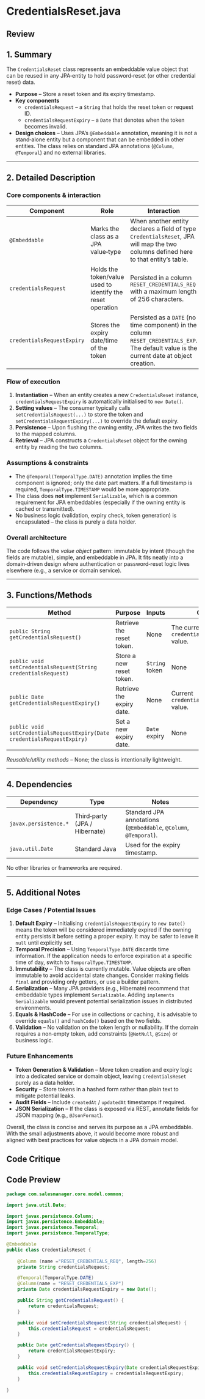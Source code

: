 # CredentialsReset.java

## Review

## 1. Summary
The `CredentialsReset` class represents an embeddable value object that can be reused in any JPA‑entity to hold password‑reset (or other credential reset) data.  
* **Purpose** – Store a reset token and its expiry timestamp.  
* **Key components**  
  * `credentialsRequest` – a `String` that holds the reset token or request ID.  
  * `credentialsRequestExpiry` – a `Date` that denotes when the token becomes invalid.  
* **Design choices** – Uses JPA’s `@Embeddable` annotation, meaning it is not a stand‑alone entity but a component that can be embedded in other entities. The class relies on standard JPA annotations (`@Column`, `@Temporal`) and no external libraries.  

---

## 2. Detailed Description
### Core components & interaction
| Component | Role | Interaction |
|-----------|------|-------------|
| `@Embeddable` | Marks the class as a JPA value‑type | When another entity declares a field of type `CredentialsReset`, JPA will map the two columns defined here to that entity’s table. |
| `credentialsRequest` | Holds the token/value used to identify the reset operation | Persisted in a column `RESET_CREDENTIALS_REQ` with a maximum length of 256 characters. |
| `credentialsRequestExpiry` | Stores the expiry date/time of the token | Persisted as a `DATE` (no time component) in the column `RESET_CREDENTIALS_EXP`. The default value is the current date at object creation. |

### Flow of execution
1. **Instantiation** – When an entity creates a new `CredentialsReset` instance, `credentialsRequestExpiry` is automatically initialised to `new Date()`.  
2. **Setting values** – The consumer typically calls `setCredentialsRequest(...)` to store the token and `setCredentialsRequestExpiry(...)` to override the default expiry.  
3. **Persistence** – Upon flushing the owning entity, JPA writes the two fields to the mapped columns.  
4. **Retrieval** – JPA constructs a `CredentialsReset` object for the owning entity by reading the two columns.  

### Assumptions & constraints
* The `@Temporal(TemporalType.DATE)` annotation implies the time component is ignored; only the date part matters. If a full timestamp is required, `TemporalType.TIMESTAMP` would be more appropriate.  
* The class does **not** implement `Serializable`, which is a common requirement for JPA embeddables (especially if the owning entity is cached or transmitted).  
* No business logic (validation, expiry check, token generation) is encapsulated – the class is purely a data holder.  

### Overall architecture
The code follows the *value object* pattern: immutable by intent (though the fields are mutable), simple, and embeddable in JPA. It fits neatly into a domain‑driven design where authentication or password‑reset logic lives elsewhere (e.g., a service or domain service).  

---

## 3. Functions/Methods
| Method | Purpose | Inputs | Outputs | Side‑Effects |
|--------|---------|--------|---------|--------------|
| `public String getCredentialsRequest()` | Retrieve the reset token. | None | The current `credentialsRequest` value. | None |
| `public void setCredentialsRequest(String credentialsRequest)` | Store a new reset token. | `String` token | None | Updates the `credentialsRequest` field. |
| `public Date getCredentialsRequestExpiry()` | Retrieve the expiry date. | None | Current `credentialsRequestExpiry` value. | None |
| `public void setCredentialsRequestExpiry(Date credentialsRequestExpiry)` | Set a new expiry date. | `Date` expiry | None | Updates the `credentialsRequestExpiry` field. |

*Reusable/utility methods* – None; the class is intentionally lightweight.  

---

## 4. Dependencies
| Dependency | Type | Notes |
|------------|------|-------|
| `javax.persistence.*` | Third‑party (JPA / Hibernate) | Standard JPA annotations (`@Embeddable`, `@Column`, `@Temporal`). |
| `java.util.Date` | Standard Java | Used for the expiry timestamp. |

No other libraries or frameworks are required.

---

## 5. Additional Notes

### Edge Cases / Potential Issues
1. **Default Expiry** – Initialising `credentialsRequestExpiry` to `new Date()` means the token will be considered immediately expired if the owning entity persists it before setting a proper expiry. It may be safer to leave it `null` until explicitly set.  
2. **Temporal Precision** – Using `TemporalType.DATE` discards time information. If the application needs to enforce expiration at a specific time of day, switch to `TemporalType.TIMESTAMP`.  
3. **Immutability** – The class is currently mutable. Value objects are often immutable to avoid accidental state changes. Consider making fields `final` and providing only getters, or use a builder pattern.  
4. **Serialization** – Many JPA providers (e.g., Hibernate) recommend that embeddable types implement `Serializable`. Adding `implements Serializable` would prevent potential serialization issues in distributed environments.  
5. **Equals & HashCode** – For use in collections or caching, it is advisable to override `equals()` and `hashCode()` based on the two fields.  
6. **Validation** – No validation on the token length or nullability. If the domain requires a non‑empty token, add constraints (`@NotNull`, `@Size`) or business logic.  

### Future Enhancements
* **Token Generation & Validation** – Move token creation and expiry logic into a dedicated service or domain object, leaving `CredentialsReset` purely as a data holder.  
* **Security** – Store tokens in a hashed form rather than plain text to mitigate potential leaks.  
* **Audit Fields** – Include `createdAt` / `updatedAt` timestamps if required.  
* **JSON Serialization** – If the class is exposed via REST, annotate fields for JSON mapping (e.g., `@JsonFormat`).  

Overall, the class is concise and serves its purpose as a JPA embeddable. With the small adjustments above, it would become more robust and aligned with best practices for value objects in a JPA domain model.

## Code Critique



## Code Preview

```java
package com.salesmanager.core.model.common;

import java.util.Date;

import javax.persistence.Column;
import javax.persistence.Embeddable;
import javax.persistence.Temporal;
import javax.persistence.TemporalType;

@Embeddable
public class CredentialsReset {
	
	@Column (name ="RESET_CREDENTIALS_REQ", length=256)
	private String credentialsRequest;

	@Temporal(TemporalType.DATE)
	@Column(name = "RESET_CREDENTIALS_EXP")
	private Date credentialsRequestExpiry = new Date();

	public String getCredentialsRequest() {
		return credentialsRequest;
	}

	public void setCredentialsRequest(String credentialsRequest) {
		this.credentialsRequest = credentialsRequest;
	}

	public Date getCredentialsRequestExpiry() {
		return credentialsRequestExpiry;
	}

	public void setCredentialsRequestExpiry(Date credentialsRequestExpiry) {
		this.credentialsRequestExpiry = credentialsRequestExpiry;
	}

}



```
